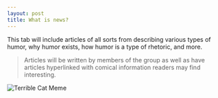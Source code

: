 ```yaml
---
layout: post
title: What is news?
---
```


This tab will include articles of all sorts from describing various types of humor, why humor exists, how humor is a type of rhetoric, and more.

  > Articles will be written by members of the group as well as have articles hyperlinked with comical information readers may find interesting.
  
![Terrible Cat Meme](https://github.com/actamu/laughing-aggies/blob/master/public/images/Terrible_Cat_Meme.jpg)

